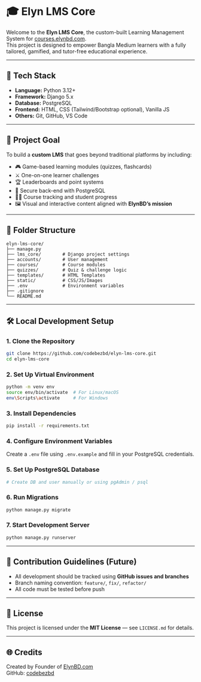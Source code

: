 # 🎓 Elyn LMS Core

Welcome to the **Elyn LMS Core**, the custom-built Learning Management System for [courses.elynbd.com](https://courses.elynbd.com).  
This project is designed to empower Bangla Medium learners with a fully tailored, gamified, and tutor-free educational experience.

---

## 🔧 Tech Stack

- **Language:** Python 3.12+
- **Framework:** Django 5.x
- **Database:** PostgreSQL
- **Frontend:** HTML, CSS (Tailwind/Bootstrap optional), Vanilla JS
- **Others:** Git, GitHub, VS Code

---

## 🚀 Project Goal

To build a **custom LMS** that goes beyond traditional platforms by including:

- 🎮 Game-based learning modules (quizzes, flashcards)
- ⚔️ One-on-one learner challenges
- 🏆 Leaderboards and point systems
- 🔐 Secure back-end with PostgreSQL
- 🧑‍🎓 Course tracking and student progress
- 🖼️ Visual and interactive content aligned with **ElynBD’s mission**

---

## 📁 Folder Structure
```
elyn-lms-core/
├── manage.py
├── lms_core/        # Django project settings
├── accounts/        # User management
├── courses/         # Course modules
├── quizzes/         # Quiz & challenge logic
├── templates/       # HTML Templates
├── static/          # CSS/JS/Images
├── .env             # Environment variables
├── .gitignore
└── README.md
```

---

## 🛠️ Local Development Setup

### 1. Clone the Repository

```bash
git clone https://github.com/codebezbd/elyn-lms-core.git
cd elyn-lms-core
```

### 2. Set Up Virtual Environment

```bash
python -m venv env
source env/bin/activate  # For Linux/macOS
env\Scripts\activate     # For Windows
```

### 3. Install Dependencies

```bash
pip install -r requirements.txt
```

### 4. Configure Environment Variables

Create a `.env` file using `.env.example` and fill in your PostgreSQL credentials.

### 5. Set Up PostgreSQL Database

```bash
# Create DB and user manually or using pgAdmin / psql
```

### 6. Run Migrations

```bash
python manage.py migrate
```

### 7. Start Development Server

```bash
python manage.py runserver
```

---

## 📌 Contribution Guidelines (Future)

- All development should be tracked using **GitHub issues and branches**
- Branch naming convention: `feature/`, `fix/`, `refactor/`
- All code must be tested before push

---

## 📜 License

This project is licensed under the **MIT License** — see `LICENSE.md` for details.

---

## 🌐 Credits

Created by Founder of [ElynBD.com](https://elynbd.com)  
GitHub: [codebezbd](https://github.com/codebezbd)

